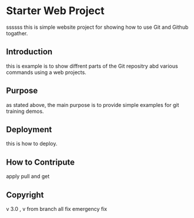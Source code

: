 # Starter Web Project
ssssss
this is simple website project for showing how to use Git and Github togather.
## Introduction

this is example is to show diffrent parts of the Git repositry abd various commands using a web projects. 

## Purpose

as stated above, the main purpose is to provide simple examples for git training demos. 

## Deployment

this is how to deploy.

## How to Contripute

apply pull and get

## Copyright

v 3.0 , v from branch
all fix
emergency fix
